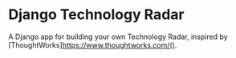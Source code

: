 # Django Technology Radar

A Django app for building your own Technology Radar, inspired by [ThoughtWorks]https://www.thoughtworks.com/().
